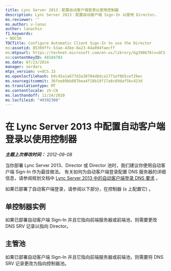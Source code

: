 ```yaml
---
title: Lync Server 2013：配置自动客户端登录以使用控制器
description: Lync Server 2013：配置自动客户端 Sign-In 以使用 Director。
ms.reviewer: ''
ms.author: v-lanac
author: lanachin
f1.keywords:
- NOCSH
TOCTitle: Configure Automatic Client Sign-In to use the Director
ms:assetid: 85369ffc-53ae-43be-8a23-84a094faecff
ms:mtpsurl: https://technet.microsoft.com/en-us/library/Gg398678(v=OCS.15)
ms:contentKeyID: 48184703
ms.date: 07/23/2014
manager: serdars
mtps_version: v=OCS.15
ms.openlocfilehash: b9c45a1a677d3a30704d8dca1771ef865cef29ec
ms.sourcegitcommit: 36fee89bb887bea4f18b19f17a8c69daf5bc423d
ms.translationtype: MT
ms.contentlocale: zh-CN
ms.lasthandoff: 11/24/2020
ms.locfileid: "49392308"
---
```

# <a name="configure-automatic-client-sign-in-to-use-the-director-in-lync-server-2013"></a>在 Lync Server 2013 中配置自动客户端登录以使用控制器

<div data-xmlns="http://www.w3.org/1999/xhtml">

<div class="topic" data-xmlns="http://www.w3.org/1999/xhtml" data-msxsl="urn:schemas-microsoft-com:xslt" data-cs="https://msdn.microsoft.com/">

<div data-asp="https://msdn2.microsoft.com/asp">



</div>

<div id="mainSection">

<div id="mainBody">

<span> </span>

_**主题上次修改时间：** 2012-09-08_

当你部署 Lync Server 2013、Director 或 Director 池时，我们建议你使用自动客户端 Sign-In 作为最佳做法。 有关如何为自动客户端登录配置 DNS 服务器的详细信息，请参阅规划文档中 [Lync Server 2013 中的自动客户端登录 DNS 要求](lync-server-2013-dns-requirements-for-automatic-client-sign-in.md) 。

如果已部署了自动客户端登录，请参阅以下部分，在控制器 (s 上配置它) 。

<div>

## <a name="single-director-instance"></a>单控制器实例

如果已部署自动客户端 Sign-In 并且它指向前端服务器或前端池，则需要更改 DNS SRV 记录以指向 Director。

</div>

<div>

## <a name="director-pool"></a>主管池

如果已部署自动客户端 Sign-In 并且它指向前端服务器或前端池，则需要将 DNS SRV 记录更改为指向控制器池。

</div>

</div>

<span> </span>

</div>

</div>

</div>

